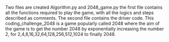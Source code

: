 Two files are created Algorithm.py and 2048_game.py the first file contains all the functions required to play the game, with all the logics and steps described as comments.
 The second file contains the driver code. This coding_challenge_2048 is a game popularly called 2048 where the aim of the game is to get the number 2048 by exponentially increasing the number 2, for 2,4,8,16,32,64,128,256,512,1024 to finally 2048.
